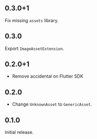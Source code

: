 ## 0.3.0+1

Fix missing `assets` library.


## 0.3.0

Export `ImageAssetExtension`.

## 0.2.0+1

* Remove accidental on Flutter SDK

## 0.2.0

* Change `UnknownAsset` to `GenericAsset`.

## 0.1.0

Initial release.
